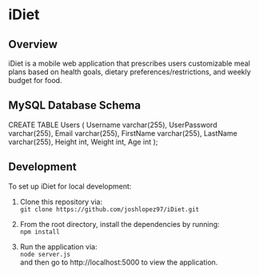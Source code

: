 # iDiet
## Overview
iDiet is a mobile web application that prescribes users customizable meal plans based on health goals, dietary preferences/restrictions, and weekly budget for food.

## MySQL Database Schema
CREATE TABLE Users (
    Username varchar(255),
    UserPassword varchar(255),
    Email varchar(255),
    FirstName varchar(255),
    LastName varchar(255),
    Height int,
    Weight int,
    Age int
);

## Development
To set up iDiet for local development:
1. Clone this repository via:  
`git clone https://github.com/joshlopez97/iDiet.git`

2. From the root directory, install the dependencies by running:  
`npm install`

3. Run the application via:  
`node server.js`  
and then go to http://localhost:5000 to view the application.
